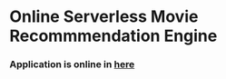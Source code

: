# Online Serverless Movie Recommmendation Engine
### Application is online in [here](http://sparkrecommendationengine.appspot.com/)
